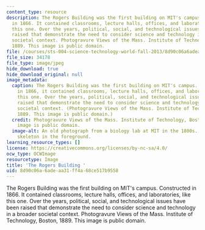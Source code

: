 ```yaml
---
content_type: resource
description: The Rogers Building was the first building on MIT's campus. Constructed
  in 1866. It contained classrooms, lecture halls, offices, and laboratories, like
  this one. Over the years, political, social, and technological issues have been
  raised that demonstrate the need to consider science and technology in a broader
  societal context. Photogravure Views of the Mass. Institute of Technology, Boston,
  1889. This image is public domain.
file: /courses/sts-004-science-technology-world-fall-2013/8d90c06a6adeaa31ff4a68ce517b9558_sts-004f13.jpg
file_size: 34178
file_type: image/jpeg
hide_download: true
hide_download_original: null
image_metadata:
  caption: The Rogers Building was the first building on MIT's campus. Constructed
    in 1866, it contained classrooms, lecture halls, offices, and laboratories, like
    this one. Over the years, political, social, and technological issues have been
    raised that demonstrate the need to consider science and technology in a broader
    societal context. (Photogravure Views of the Mass. Institute of Technology, Boston,
    1889. This image is public domain.)
  credit: Photogravure Views of the Mass. Institute of Technology, Boston, 1889. This
    image is public domain.
  image-alt: An old photograph from a biology lab at MIT in the 1800s. There is a
    skeleton in the foreground.
learning_resource_types: []
license: https://creativecommons.org/licenses/by-nc-sa/4.0/
ocw_type: OCWImage
resourcetype: Image
title: 'The Rogers Building '
uid: 8d90c06a-6ade-aa31-ff4a-68ce517b9558
---
```

The Rogers Building was the first building on MIT's campus. Constructed in 1866. It contained classrooms, lecture halls, offices, and laboratories, like this one. Over the years, political, social, and technological issues have been raised that demonstrate the need to consider science and technology in a broader societal context. Photogravure Views of the Mass. Institute of Technology, Boston, 1889. This image is public domain.